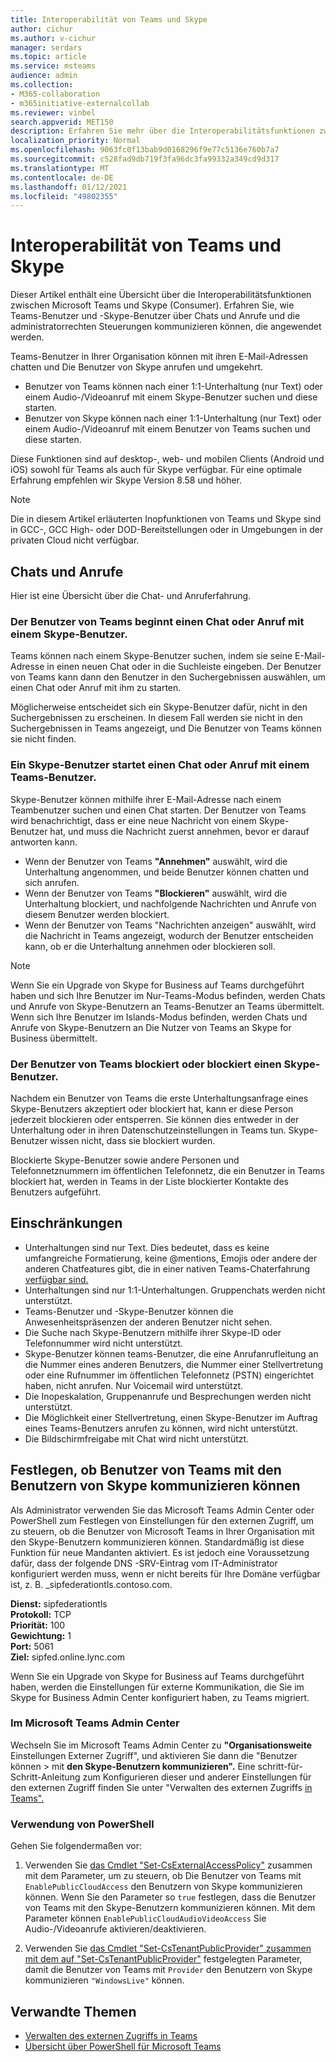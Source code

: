```yaml
---
title: Interoperabilität von Teams und Skype
author: cichur
ms.author: v-cichur
manager: serdars
ms.topic: article
ms.service: msteams
audience: admin
ms.collection:
- M365-collaboration
- m365initiative-externalcollab
ms.reviewer: vinbel
search.appverid: MET150
description: Erfahren Sie mehr über die Interoperabilitätsfunktionen zwischen den Teams-Benutzern in Ihrer Organisation und Skype (Consumer)-Benutzern.
localization_priority: Normal
ms.openlocfilehash: 9063fc0f13bab9d0168296f9e77c5136e760b7a7
ms.sourcegitcommit: c528fad9db719f3fa96dc3fa99332a349cd9d317
ms.translationtype: MT
ms.contentlocale: de-DE
ms.lasthandoff: 01/12/2021
ms.locfileid: "49802355"
---
```

# <a name="teams-and-skype-interoperability"></a>Interoperabilität von Teams und Skype

Dieser Artikel enthält eine Übersicht über die Interoperabilitätsfunktionen zwischen Microsoft Teams und Skype (Consumer). Erfahren Sie, wie Teams-Benutzer und -Skype-Benutzer über Chats und Anrufe und die administratorrechten Steuerungen kommunizieren können, die angewendet werden.

Teams-Benutzer in Ihrer Organisation können mit ihren E-Mail-Adressen chatten und Die Benutzer von Skype anrufen und umgekehrt.

- Benutzer von Teams können nach einer 1:1-Unterhaltung (nur Text) oder einem Audio-/Videoanruf mit einem Skype-Benutzer suchen und diese starten.
- Benutzer von Skype können nach einer 1:1-Unterhaltung (nur Text) oder einem Audio-/Videoanruf mit einem Benutzer von Teams suchen und diese starten.

Diese Funktionen sind auf desktop-, web- und mobilen Clients (Android und iOS) sowohl für Teams als auch für Skype verfügbar. Für eine optimale Erfahrung empfehlen wir Skype Version 8.58 und höher.

> [!NOTE]
> Die in diesem Artikel erläuterten Inopfunktionen von Teams und Skype sind in GCC-, GCC High- oder DOD-Bereitstellungen oder in Umgebungen in der privaten Cloud nicht verfügbar.

## <a name="chat-and-calling-experience"></a>Chats und Anrufe

Hier ist eine Übersicht über die Chat- und Anruferfahrung.

### <a name="teams-user-starts-a-chat-or-call-with-a-skype-user"></a>Der Benutzer von Teams beginnt einen Chat oder Anruf mit einem Skype-Benutzer.

Teams können nach einem Skype-Benutzer suchen, indem sie seine E-Mail-Adresse in einen neuen Chat oder in die Suchleiste eingeben.  Der Benutzer von Teams kann dann den Benutzer in den Suchergebnissen auswählen, um einen Chat oder Anruf mit ihm zu starten.

Möglicherweise entscheidet sich ein Skype-Benutzer dafür, nicht in den Suchergebnissen zu erscheinen. In diesem Fall werden sie nicht in den Suchergebnissen in Teams angezeigt, und Die Benutzer von Teams können sie nicht finden.

### <a name="skype-user-starts-a-chat-or-call-with-a-teams-user"></a>Ein Skype-Benutzer startet einen Chat oder Anruf mit einem Teams-Benutzer.

Skype-Benutzer können mithilfe ihrer E-Mail-Adresse nach einem Teambenutzer suchen und einen Chat starten. Der Benutzer von Teams wird benachrichtigt, dass er eine neue Nachricht von einem Skype-Benutzer hat, und muss die Nachricht zuerst annehmen, bevor er darauf antworten kann.

- Wenn der Benutzer von Teams **"Annehmen"** auswählt, wird die Unterhaltung angenommen, und beide Benutzer können chatten und sich anrufen.
- Wenn der Benutzer von Teams **"Blockieren"** auswählt, wird die Unterhaltung blockiert, und nachfolgende Nachrichten und Anrufe von diesem Benutzer werden blockiert.
- Wenn der Benutzer von Teams "Nachrichten anzeigen" auswählt, wird die Nachricht in Teams angezeigt, wodurch der Benutzer entscheiden kann, ob er die Unterhaltung annehmen oder blockieren soll.

> [!NOTE]
> Wenn Sie ein Upgrade von Skype for Business auf Teams durchgeführt haben und sich Ihre Benutzer im Nur-Teams-Modus befinden, werden Chats und Anrufe von Skype-Benutzern an Teams-Benutzer an Teams übermittelt. Wenn sich Ihre Benutzer im Islands-Modus befinden, werden Chats und Anrufe von Skype-Benutzern an Die Nutzer von Teams an Skype for Business übermittelt.

### <a name="teams-user-blocks-or-unblocks-a-skype-user"></a>Der Benutzer von Teams blockiert oder blockiert einen Skype-Benutzer.

Nachdem ein Benutzer von Teams die erste Unterhaltungsanfrage eines Skype-Benutzers akzeptiert oder blockiert hat, kann er diese Person jederzeit blockieren oder entsperren. Sie können dies entweder in der Unterhaltung oder in ihren Datenschutzeinstellungen in Teams tun. Skype-Benutzer wissen nicht, dass sie blockiert wurden.

Blockierte Skype-Benutzer sowie andere Personen und Telefonnetznummern im öffentlichen Telefonnetz, die ein Benutzer in Teams blockiert hat, werden in Teams in der Liste blockierter Kontakte des Benutzers aufgeführt.

## <a name="limitations"></a>Einschränkungen

- Unterhaltungen sind nur Text. Dies bedeutet, dass es keine umfangreiche Formatierung, keine @mentions, Emojis oder andere der anderen Chatfeatures gibt, die in einer nativen Teams-Chaterfahrung [verfügbar sind.](native-chat-for-external-users.md)
- Unterhaltungen sind nur 1:1-Unterhaltungen. Gruppenchats werden nicht unterstützt.
- Teams-Benutzer und -Skype-Benutzer können die Anwesenheitspräsenzen der anderen Benutzer nicht sehen.
- Die Suche nach Skype-Benutzern mithilfe ihrer Skype-ID oder Telefonnummer wird nicht unterstützt.
- Skype-Benutzer können teams-Benutzer, die eine Anrufanrufleitung an die Nummer eines anderen Benutzers, die Nummer einer Stellvertretung oder eine Rufnummer im öffentlichen Telefonnetz (PSTN) eingerichtet haben, nicht anrufen.  Nur Voicemail wird unterstützt.
- Die Inopeskalation, Gruppenanrufe und Besprechungen werden nicht unterstützt.
- Die Möglichkeit einer Stellvertretung, einen Skype-Benutzer im Auftrag eines Teams-Benutzers anrufen zu können, wird nicht unterstützt.
- Die Bildschirmfreigabe mit Chat wird nicht unterstützt.

## <a name="set-whether-teams-users-can-communicate-with-skype-users"></a>Festlegen, ob Benutzer von Teams mit den Benutzern von Skype kommunizieren können

Als Administrator verwenden Sie das Microsoft Teams Admin Center oder PowerShell zum Festlegen von Einstellungen für den externen Zugriff, um zu steuern, ob die Benutzer von Microsoft Teams in Ihrer Organisation mit den Skype-Benutzern kommunizieren können. Standardmäßig ist diese Funktion für neue Mandanten aktiviert. Es ist jedoch eine Voraussetzung dafür, dass der folgende DNS -SRV-Eintrag vom IT-Administrator konfiguriert werden muss, wenn er nicht bereits für Ihre Domäne verfügbar ist, z. B. _sipfederationtls.contoso.com.  

**Dienst:** sipfederationtls<br/>
**Protokoll:** TCP<br/>
**Priorität:** 100<br/>
**Gewichtung:** 1<br/>
**Port:** 5061<br/>
**Ziel:** sipfed.online.lync.com

Wenn Sie ein Upgrade von Skype for Business auf Teams durchgeführt haben, werden die Einstellungen für externe Kommunikation, die Sie im Skype for Business Admin Center konfiguriert haben, zu Teams migriert.

### <a name="in-the-microsoft-teams-admin-center"></a>Im Microsoft Teams Admin Center

Wechseln Sie im Microsoft Teams Admin Center zu **"Organisationsweite** Einstellungen Externer Zugriff", und aktivieren Sie dann die "Benutzer können  >  mit **den Skype-Benutzern kommunizieren".** Eine schritt-für-Schritt-Anleitung zum Konfigurieren dieser und anderer Einstellungen für den externen Zugriff finden Sie unter "Verwalten des externen Zugriffs [in Teams".](https://docs.microsoft.com/microsoftteams/manage-external-access#allow-or-block-domains)

### <a name="using-powershell"></a>Verwendung von PowerShell

Gehen Sie folgendermaßen vor: 
1. Verwenden Sie [das Cmdlet "Set-CsExternalAccessPolicy"](https://docs.microsoft.com/powershell/module/skype/set-csexternalaccesspolicy) zusammen mit dem Parameter, um zu steuern, ob Die Benutzer von Teams mit ```EnablePublicCloudAccess``` den Benutzern von Skype kommunizieren können. Wenn Sie den Parameter so ```true``` festlegen, dass die Benutzer von Teams mit den Skype-Benutzern kommunizieren können. Mit dem Parameter können ```EnablePublicCloudAudioVideoAccess``` Sie Audio-/Videoanrufe aktivieren/deaktivieren.

2. Verwenden Sie [das Cmdlet "Set-CsTenantPublicProvider" zusammen mit dem auf "Set-CsTenantPublicProvider"](https://docs.microsoft.com/powershell/module/skype/Set-CsTenantPublicProvider) festgelegten Parameter, damit die Benutzer von Teams mit ```Provider``` den Benutzern von Skype kommunizieren ```"WindowsLive"``` können.

## <a name="related-topics"></a>Verwandte Themen

- [Verwalten des externen Zugriffs in Teams](manage-external-access.md)
- [Übersicht über PowerShell für Microsoft Teams](teams-powershell-overview.md)

